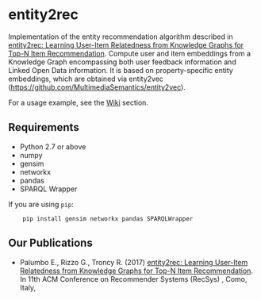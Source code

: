 # entity2rec

Implementation of the entity recommendation algorithm described in [entity2rec: Learning User-Item Relatedness from Knowledge Graphs for Top-N Item Recommendation](https://enricopal.github.io/enricopal.github.io/publications/Palumbo_Rizzo-RecSys2017.pdf). Compute user and item embeddings from a Knowledge Graph encompassing both user feedback information and Linked Open Data information. It is based on property-specific entity embeddings, which are obtained via entity2vec (https://github.com/MultimediaSemantics/entity2vec). 

For a usage example, see the [Wiki](https://github.com/MultimediaSemantics/entity2rec/wiki) section.

## Requirements

- Python 2.7 or above
- numpy
- gensim
- networkx
- pandas
- SPARQL Wrapper

If you are using `pip`:

        pip install gensim networkx pandas SPARQLWrapper

## Our Publications

* Palumbo E., Rizzo G., Troncy R. (2017) [entity2rec: Learning User-Item Relatedness from Knowledge Graphs for Top-N Item Recommendation](https://enricopal.github.io/enricopal.github.io/publications/Palumbo_Rizzo-RecSys2017.pdf). In 11th ACM Conference on Recommender Systems (RecSys) , Como, Italy, 
